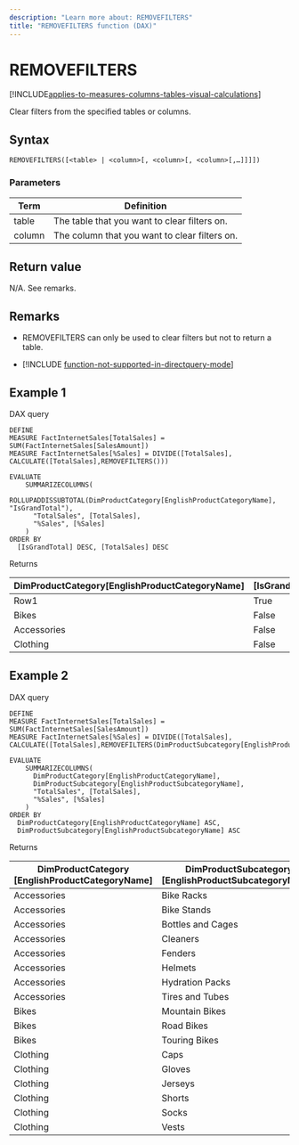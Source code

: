 ```yaml
---
description: "Learn more about: REMOVEFILTERS"
title: "REMOVEFILTERS function (DAX)"
---
```

# REMOVEFILTERS

[!INCLUDE[applies-to-measures-columns-tables-visual-calculations](includes/applies-to-measures-columns-tables-visual-calculations.md)]

Clear filters from the specified tables or columns.
  
## Syntax  
  
```dax
REMOVEFILTERS([<table> | <column>[, <column>[, <column>[,…]]]])
```
  
### Parameters
  
|Term|Definition|  
|--------|--------------|  
|table|The table that you want to clear filters on. |  
|column|The column that you want to clear filters on.|  
  
## Return value

N/A. See remarks.
  
## Remarks  

- REMOVEFILTERS can only be used to clear filters but not to return a table.

- [!INCLUDE [function-not-supported-in-directquery-mode](includes/function-not-supported-in-directquery-mode.md)]

## Example 1

DAX query

```dax
DEFINE
MEASURE FactInternetSales[TotalSales] = SUM(FactInternetSales[SalesAmount])
MEASURE FactInternetSales[%Sales] = DIVIDE([TotalSales], CALCULATE([TotalSales],REMOVEFILTERS()))

EVALUATE
    SUMMARIZECOLUMNS(
      ROLLUPADDISSUBTOTAL(DimProductCategory[EnglishProductCategoryName], "IsGrandTotal"),
      "TotalSales", [TotalSales],
      "%Sales", [%Sales]
    )
ORDER BY
  [IsGrandTotal] DESC, [TotalSales] DESC 
```

Returns

|DimProductCategory[EnglishProductCategoryName] | [IsGrandTotal] |[TotalSales]  |[%Sales]  |
|---------|---------|---------|---------|
|Row1     |   True      |   29358677.2207      |     1    |
|Bikes     |  False       |   28318144.6507      |   0.964557920570538      |
|Accessories    | False        |    700759.96     |   0.023868921434441      |
|Clothing    |  False       |   339772.61      |    0.0115731579950215     |

## Example 2

DAX query

```dax
DEFINE
MEASURE FactInternetSales[TotalSales] = SUM(FactInternetSales[SalesAmount])
MEASURE FactInternetSales[%Sales] = DIVIDE([TotalSales], CALCULATE([TotalSales],REMOVEFILTERS(DimProductSubcategory[EnglishProductSubcategoryName])))

EVALUATE
    SUMMARIZECOLUMNS(
      DimProductCategory[EnglishProductCategoryName],
      DimProductSubcategory[EnglishProductSubcategoryName],
      "TotalSales", [TotalSales],
      "%Sales", [%Sales]
    )
ORDER BY
  DimProductCategory[EnglishProductCategoryName] ASC,
  DimProductSubcategory[EnglishProductSubcategoryName] ASC
```

Returns

|DimProductCategory [EnglishProductCategoryName]  |DimProductSubcategory [EnglishProductSubcategoryName]  |[TotalSales]  |[%Sales] |
|---------|---------|---------|---------|
|Accessories     |   Bike Racks      |   39360      |   0.05616759      |
|Accessories     |   Bike Stands      |   39591      |   0.05649723     |
|Accessories     |   Bottles and Cages      |   56798.19      |   0.08105228      |
|Accessories     |   Cleaners      |   7218.6      |   0.0103011      |
|Accessories     |   Fenders      |   46619.58      |   0.06652717      |
|Accessories     |   Helmets     |   225335.6      |   0.3215589      |
|Accessories     |   Hydration Packs      |   40307.67      |   0.05751994      |
|Accessories     |   Tires and Tubes      |   245529.32      |   0.35037578      |
|Bikes     |   Mountain Bikes     |   9952759.564      |   0.35146228      |
|Bikes     |   Road Bikes      |  14520584.04       |   0.51276608      |
|Bikes     |   Touring Bikes      |  3844801.05       |   0.13577164     |
|Clothing     |   Caps      |  19688.1       |   0.05794493      |
|Clothing     |   Gloves      |  35020.7       |   0.10307099      |
|Clothing     |   Jerseys      |  172950.68       |   0.5090189      |
|Clothing     |   Shorts     |  71319.81      |   0.20990453      |
|Clothing     |   Socks      |  5106.32      |   0.01502864      |
|Clothing     |   Vests      |  35687       |   0.10503201      |
